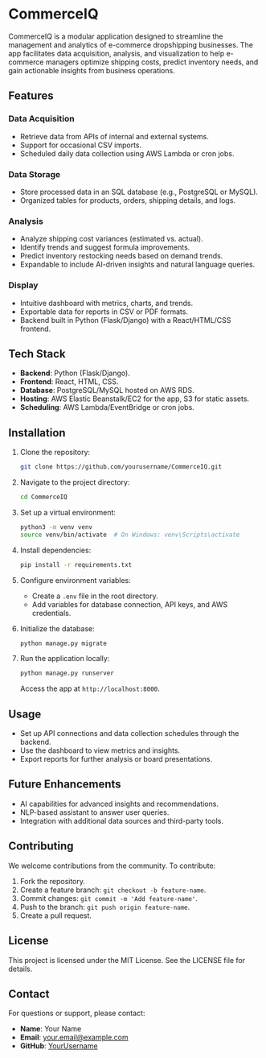 # CommerceIQ

CommerceIQ is a modular application designed to streamline the management and analytics of e-commerce dropshipping businesses. The app facilitates data acquisition, analysis, and visualization to help e-commerce managers optimize shipping costs, predict inventory needs, and gain actionable insights from business operations.

## Features

### Data Acquisition
- Retrieve data from APIs of internal and external systems.
- Support for occasional CSV imports.
- Scheduled daily data collection using AWS Lambda or cron jobs.

### Data Storage
- Store processed data in an SQL database (e.g., PostgreSQL or MySQL).
- Organized tables for products, orders, shipping details, and logs.

### Analysis
- Analyze shipping cost variances (estimated vs. actual).
- Identify trends and suggest formula improvements.
- Predict inventory restocking needs based on demand trends.
- Expandable to include AI-driven insights and natural language queries.

### Display
- Intuitive dashboard with metrics, charts, and trends.
- Exportable data for reports in CSV or PDF formats.
- Backend built in Python (Flask/Django) with a React/HTML/CSS frontend.

## Tech Stack
- **Backend**: Python (Flask/Django).
- **Frontend**: React, HTML, CSS.
- **Database**: PostgreSQL/MySQL hosted on AWS RDS.
- **Hosting**: AWS Elastic Beanstalk/EC2 for the app, S3 for static assets.
- **Scheduling**: AWS Lambda/EventBridge or cron jobs.

## Installation

1. Clone the repository:
   ```bash
   git clone https://github.com/yourusername/CommerceIQ.git
   ```

2. Navigate to the project directory:
   ```bash
   cd CommerceIQ
   ```

3. Set up a virtual environment:
   ```bash
   python3 -m venv venv
   source venv/bin/activate  # On Windows: venv\Scripts\activate
   ```

4. Install dependencies:
   ```bash
   pip install -r requirements.txt
   ```

5. Configure environment variables:
   - Create a `.env` file in the root directory.
   - Add variables for database connection, API keys, and AWS credentials.

6. Initialize the database:
   ```bash
   python manage.py migrate
   ```

7. Run the application locally:
   ```bash
   python manage.py runserver
   ```
   Access the app at `http://localhost:8000`.

## Usage
- Set up API connections and data collection schedules through the backend.
- Use the dashboard to view metrics and insights.
- Export reports for further analysis or board presentations.

## Future Enhancements
- AI capabilities for advanced insights and recommendations.
- NLP-based assistant to answer user queries.
- Integration with additional data sources and third-party tools.

## Contributing
We welcome contributions from the community. To contribute:
1. Fork the repository.
2. Create a feature branch: `git checkout -b feature-name`.
3. Commit changes: `git commit -m 'Add feature-name'`.
4. Push to the branch: `git push origin feature-name`.
5. Create a pull request.

## License
This project is licensed under the MIT License. See the LICENSE file for details.

## Contact
For questions or support, please contact:
- **Name**: Your Name
- **Email**: your.email@example.com
- **GitHub**: [YourUsername](https://github.com/yourusername)
